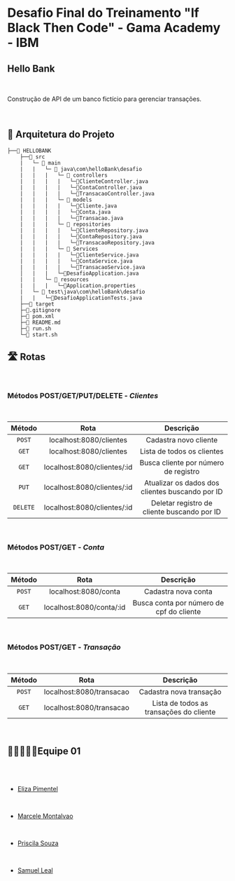 # Desafio Final do Treinamento "If Black Then Code" - Gama Academy - IBM

## **Hello Bank**
<br> 

Construção de API de um banco fictício para gerenciar transações.

<br>

## 📑 Arquitetura do Projeto

```
├──📁 HELLOBANK
    ├──📁 src
    |   └─ 📁 main
    |   |   └─ 📁 java\com\helloBank\desafio
    |   |   |   └─ 📁 controllers
    |   |   |   |   └─📄ClienteController.java 
    |   |   |   |   └─📄ContaController.java 
    |   |   |   |   └─📄TransacaoController.java 
    |   |   |   └─ 📁 models
    |   |   |   |   └─📄Cliente.java  
    |   |   |   |   └─📄Conta.java 
    |   |   |   |   └─📄Transacao.java   
    |   |   |   └─ 📁 repositories
    |   |   |   |   └─📄ClienteRepository.java  
    |   |   |   |   └─📄ContaRepository.java 
    |   |   |   |   └─📄TransacaoRepository.java 
    |   |   |   └─ 📁 Services
    |   |   |   |   └─📄ClienteService.java  
    |   |   |   |   └─📄ContaService.java 
    |   |   |   |   └─📄TransacaoService.java 
    │   |   |   └─📄DesafioApplication.java    
    |   |   └─ 📁 resources   
    |   |   |   └─📄Application.properties
    |   └─ 📁 test\java\com\helloBank\desafio
    |   |   └─📄DesafioApplicationTests.java
    ├──📁 target
    ├─📄.gitignore      
    ├─📄 pom.xml
    ├─📄 README.md  
    ├─📄 run.sh
    └─📄 start.sh
```

## 🛣️ Rotas
<br>

### Métodos POST/GET/PUT/DELETE - *Clientes* 
<br>

<div align = "center">

|  Método  |                  Rota                       |                     Descrição                                |
| :------: | :-------------------------------------:     | :-------------------------------------------------------:    |
|  `POST`  | localhost:8080/clientes                 |    Cadastra novo cliente                  |
|  `GET`   | localhost:8080/clientes                   |    Lista de todos os clientes                        |
|  `GET`   | localhost:8080/clientes/:id                 |             Busca cliente por número de registro                                     |
|   `PUT`  |  localhost:8080/clientes/:id        |       Atualizar os dados dos clientes buscando por ID                  |
| `DELETE` |  localhost:8080/clientes/:id        |                      Deletar registro de cliente buscando por ID          |

</div>
<br>

### Métodos POST/GET - *Conta* 
<br>

<div align = "center">

|  Método  |                  Rota                       |                     Descrição                                |
| :------: | :-------------------------------------:     | :-------------------------------------------------------:    |
|  `POST`  | localhost:8080/conta                 |    Cadastra nova conta                  |
|  `GET`   | localhost:8080/conta/:id                 |             Busca conta por número de cpf do cliente                                     |


</div>
<br>

### Métodos POST/GET - *Transação* 
<br>

<div align = "center">

|  Método  |                  Rota                       |                     Descrição                                |
| :------: | :-------------------------------------:     | :-------------------------------------------------------:    |
|  `POST`  | localhost:8080/transacao                 |    Cadastra nova transação                  |
|  `GET`   | localhost:8080/transacao                   |    Lista de todos as transações do cliente                        |

</div>
<br>

## 👩🏿‍🤝‍👨🏾Equipe 01
<br>

<br>

- [Eliza Pimentel](https://www.linkedin.com/in/eliza-pimentel/) 
<br>

- [Marcele Montalvao](https://www.linkedin.com/in/marcele-montalvao/)
<br>

- [Priscila Souza](https://www.linkedin.com/in/prisciladsouza/)
<br>

- [Samuel Leal](https://www.linkedin.com/in/samuelluizrl/)

